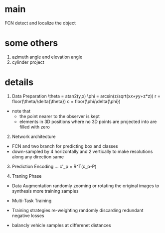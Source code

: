 # main
FCN detect and localize the object


# some others
1. azimuth angle and elevation angle
2. cylinder project


# details

1. Data Preparation
\theta = atan2(y,x)
\phi = arcsin(z/sqrt(x*x+y*y+z*z))
r = floor(\theta/\delta{\theta})
c = floor(\phi/\delta{\phi})
* note that 
    - the point nearer to the observer is kept
    - elements in 3D positions where no 3D points are projected into are filled with zero

2. Network architecture
* FCN and two branch for predicting box and classes
* down-sampled by 4 horizontally and 2 vertically to make resolutions along any direction same 

3. Prediction Encoding
...
c'_p = R^T(c_p-P)

4. Traning Phase
- Data Augmentation
randomly zooming or rotating the original images to synthesis more training samples

- Multi-Task Training
- Training strategies
re-weighting
randomly discarding redundant negative losses
- balancly vehicle samples at differenet distances



